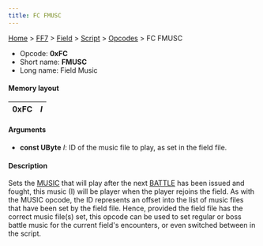 ```yaml
---
title: FC FMUSC
---
```


[Home](../../../../Main%20Page.md) > [FF7](../../../../FF7.md) > [Field](../../../Field.md) > [Script](../../Script.md) > [Opcodes](../Opcodes.md) > FC FMUSC

-   Opcode: **0xFC**
-   Short name: **FMUSC**
-   Long name: Field Music

#### Memory layout

| 0xFC | *I* |
|------|-----|

#### Arguments

-   **const UByte** *I*: ID of the music file to play, as set in the
    field file.

#### Description

Sets the [MUSIC][] that will play after the next [BATTLE][] has been
issued and fought, this music (I) will be player when the player rejoins
the field. As with the MUSIC opcode, the ID represents an offset into
the list of music files that have been set by the field file. Hence,
provided the field file has the correct music file(s) set, this opcode
can be used to set regular or boss battle music for the current field's
encounters, or even switched between in the script.

  [MUSIC]: F0%20MUSIC.md "wikilink"
  [BATTLE]: 70%20BATTLE.md "wikilink"
